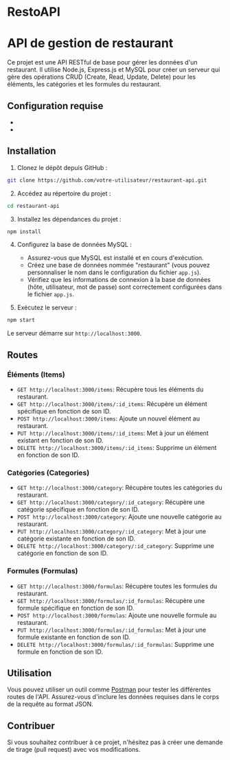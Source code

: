 # RestoAPI
# API de gestion de restaurant

Ce projet est une API RESTful de base pour gérer les données d'un restaurant. Il utilise Node.js, Express.js et MySQL pour créer un serveur qui gère des opérations CRUD (Create, Read, Update, Delete) pour les éléments, les catégories et les formules du restaurant.

## Configuration requise

- 
- 

## Installation

1. Clonez le dépôt depuis GitHub :

```bash
git clone https://github.com/votre-utilisateur/restaurant-api.git
```

2. Accédez au répertoire du projet :

```bash
cd restaurant-api
```

3. Installez les dépendances du projet :

```bash
npm install
```

4. Configurez la base de données MySQL :
   - Assurez-vous que MySQL est installé et en cours d'exécution.
   - Créez une base de données nommée "restaurant" (vous pouvez personnaliser le nom dans le configuration du fichier `app.js`).
   - Vérifiez que les informations de connexion à la base de données (hôte, utilisateur, mot de passe) sont correctement configurées dans le fichier `app.js`.

5. Exécutez le serveur :

```bash
npm start
```

Le serveur démarre sur `http://localhost:3000`.

## Routes

### Éléments (Items)

- `GET http://localhost:3000/items`: Récupère tous les éléments du restaurant.
- `GET http://localhost:3000/items/:id_items`: Récupère un élément spécifique en fonction de son ID.
- `POST http://localhost:3000/items`: Ajoute un nouvel élément au restaurant.
- `PUT http://localhost:3000/items/:id_items`: Met à jour un élément existant en fonction de son ID.
- `DELETE http://localhost:3000/items/:id_items`: Supprime un élément en fonction de son ID.

### Catégories (Categories)

- `GET http://localhost:3000/category`: Récupère toutes les catégories du restaurant.
- `GET http://localhost:3000/category/:id_category`: Récupère une catégorie spécifique en fonction de son ID.
- `POST http://localhost:3000/category`: Ajoute une nouvelle catégorie au restaurant.
- `PUT http://localhost:3000/category/:id_category`: Met à jour une catégorie existante en fonction de son ID.
- `DELETE http://localhost:3000/category/:id_category`: Supprime une catégorie en fonction de son ID.

### Formules (Formulas)

- `GET http://localhost:3000/formulas`: Récupère toutes les formules du restaurant.
- `GET http://localhost:3000/formulas/:id_formulas`: Récupère une formule spécifique en fonction de son ID.
- `POST http://localhost:3000/formulas`: Ajoute une nouvelle formule au restaurant.
- `PUT http://localhost:3000/formulas/:id_formulas`: Met à jour une formule existante en fonction de son ID.
- `DELETE http://localhost:3000/formulas/:id_formulas`: Supprime une formule en fonction de son ID.

## Utilisation

Vous pouvez utiliser un outil comme [Postman](https://www.postman.com/) pour tester les différentes routes de l'API. Assurez-vous d'inclure les données requises dans le corps de la requête au format JSON.

## Contribuer

Si vous souhaitez contribuer à ce projet, n'hésitez pas à créer une demande de tirage (pull request) avec vos modifications.
